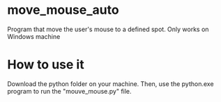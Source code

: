 # move_mouse_auto
Program that move the user's mouse to a defined spot. Only works on Windows machine
# How to use it
Download the python folder on your machine.
Then, use the python.exe program to run the "mouve_mouse.py" file.
